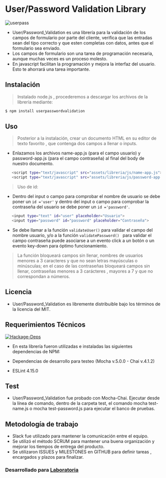 
# User/Password Validation Library

![userpass](https://user-images.githubusercontent.com/32283330/38035277-6f712da6-327a-11e8-9156-78db8746ee7a.png)

* User/Password_Validation es una librería para la validación de los campos de formulario por parte del cliente, verifica que las entradas sean del tipo correcto y que esten completas con datos, antes que el formulario sea enviado.
* Los campos de formulario son una tarea de programación necesaria, aunque muchas veces es un proceso molesto. 
* En javascript facilitan la programación y mejora la interfaz del usuario. Esto te ahorrará una tarea importante.


## Instalación
> Instalado node.js , procederemos a descargar los archivos de la librería mediante:
```sh
$ npm install userpasswordvalidation
```

## Uso
> Posterior a la instalación, crear un documento HTML en su editor de texto favorito , que contenga dos campos a llenar o inputs.
* Enlazamos los archivos name-app.js (para el campo usuario) y password-app.js (para el campo contraseña) al final del body de nuestro documento.
```sh
   <script type="text/javascript" src="assets/libreria/js/name-app.js"></script>
   <script type="text/javascript" src="assets/libreria/js/password-app.js"></script>
```
> Uso de id:

* Dentro del input o campo para comprobar el nombre de usuario se debe poner un ```id ='user'``` y dentro del input o campo  para comprobar la contraseña del usuario se debe poner un ```id ='password'```.

```sh
   <input type="text" id="user" placeholder="Usuario">
   <input type="password" id="password" placeholder="Contraseña">
```

* Se debe llamar a la función ```validateUser()``` para validar el campo del nombre usuario, y/o a la función ```validatePassword() ``` para validar el campo contraseña puede asociarse a un evento click a un botón o un evento key-down para óptimo funcionamiento.

>La función bloqueará campos sin llenar, nombres de usuarios menores a 3 caracteres y que no sean letras mayúsculas o minúsculas; en el caso de las contraseñas bloqueará campos sin llenar, contraseñas menores a 3 carácteres , mayores a 7 y que no correspondan a números.

## Licencia

* User/Password_Validation es libremente distribuible bajo los términos de la licencia del MIT.

## Requerimientos Técnicos
[![Hackage-Deps](https://img.shields.io/hackage-deps/v/lens.svg?style=flat-square)]()

* En esta librería fueron utilizadas e instaladas las siguientes dependencias de NPM:

* Dependencias de desarrollo para testeo (Mocha v.5.0.0 - Chai v.4.1.2)
* ESLint 4.15.0

## Test
* User/Password_Validation fue probado con Mocha-Chai. Ejecutar desde la línea de comando, dentro de la carpeta test, el comando mocha test-name.js o mocha test-password.js para ejecutar el banco de pruebas.

## Metodología de trabajo

* Slack fue utilizado para mantener la comunicación entre el equipo.
* Se utilizó el método SCRUM para mantener una buena organización y mejorar los tiempos de entrega del producto.
* Se utilizaron ISSUES y MILESTONES en GITHUB para definir tareas , encargados y plazos para finalizar.

### Desarrollado para [Laboratoria](http://laboratoria.la)
